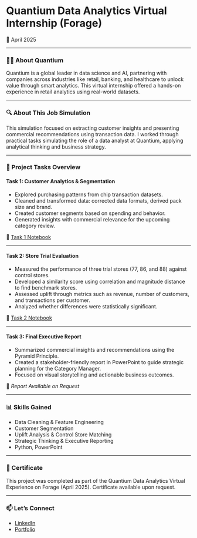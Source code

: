 # Quantium Data Analytics Virtual Internship (Forage)
📅 April 2025

---

### 🧑‍💼 About Quantium
Quantium is a global leader in data science and AI, partnering with companies across industries like retail, banking, and healthcare to unlock value through smart analytics. This virtual internship offered a hands-on experience in retail analytics using real-world datasets.

---

### 🔍 About This Job Simulation
This simulation focused on extracting customer insights and presenting commercial recommendations using transaction data. I worked through practical tasks simulating the role of a data analyst at Quantium, applying analytical thinking and business strategy.

---

### 📂 Project Tasks Overview

#### **Task 1: Customer Analytics & Segmentation**
- Explored purchasing patterns from chip transaction datasets.
- Cleaned and transformed data: corrected data formats, derived pack size and brand.
- Created customer segments based on spending and behavior.
- Generated insights with commercial relevance for the upcoming category review.

🔗 [Task 1 Notebook](https://colab.research.google.com/drive/1PlM9IC4i4FVj6C1EqUacYcOPioUF280g?usp=sharing)

---

#### **Task 2: Store Trial Evaluation**
- Measured the performance of three trial stores (77, 86, and 88) against control stores.
- Developed a similarity score using correlation and magnitude distance to find benchmark stores.
- Assessed uplift through metrics such as revenue, number of customers, and transactions per customer.
- Analyzed whether differences were statistically significant.

🔗 [Task 2 Notebook](https://colab.research.google.com/drive/1Y0W2SIx_g_ENOD7ua8_o7VdZKpg5i9Jn?usp=sharing)

---

#### **Task 3: Final Executive Report**
- Summarized commercial insights and recommendations using the Pyramid Principle.
- Created a stakeholder-friendly report in PowerPoint to guide strategic planning for the Category Manager.
- Focused on visual storytelling and actionable business outcomes.

📄 *Report Available on Request*

---

### 📊 Skills Gained
- Data Cleaning & Feature Engineering
- Customer Segmentation
- Uplift Analysis & Control Store Matching
- Strategic Thinking & Executive Reporting
- Python, PowerPoint

---

### 📜 Certificate
This project was completed as part of the Quantium Data Analytics Virtual Experience on Forage (April 2025). Certificate available upon request.

---

### 📫 Let’s Connect
- [LinkedIn](https://linkedin.com/in/ananyajayaprakash1308)
- [Portfolio](https://github.com/ananyajayaprakash13/portfolio)
